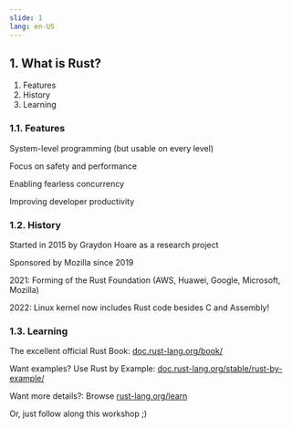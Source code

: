 ```yaml
---
slide: 1
lang: en-US
---
```


<section>

## 1. What is Rust?

<ol>
<li class="fragment fade-in-then-semi-out">Features</li>
<li class="fragment fade-in-then-semi-out">History</li>
<li class="fragment fade-in-then-semi-out">Learning</li>
</ol>

</section>

<section>

### 1.1. Features

<div class="fragment fade-in-then-semi-out">

System-level programming (but usable on every level)

</div>

<div class="fragment fade-in-then-semi-out">

Focus on safety and performance

</div>

<div class="fragment fade-in-then-semi-out">

Enabling fearless concurrency

</div>

<div class="fragment fade-in-then-semi-out">

Improving developer productivity

</div>

</section>

<section>

### 1.2. History

<div class="fragment fade-in-then-semi-out">

Started in 2015 by Graydon Hoare as a research project

</div>

<div class="fragment fade-in-then-semi-out">

Sponsored by Mozilla since 2019

</div>

<div class="fragment fade-in-then-semi-out">

2021: Forming of the Rust Foundation (AWS, Huawei, Google, Microsoft, Mozilla)

</div>

<div class="fragment fade-in-then-semi-out">

2022: Linux kernel now includes Rust code besides C and Assembly!

</div>

</section>

<section>

### 1.3. Learning

<div class="fragment fade-in-then-semi-out">

The excellent official Rust Book: [doc.rust-lang.org/book/](https://doc.rust-lang.org/book/)

</div>

<div class="fragment fade-in-then-semi-out">

Want examples? Use Rust by Example: [doc.rust-lang.org/stable/rust-by-example/](https://doc.rust-lang.org/stable/rust-by-example/)

</div>

<div class="fragment fade-in-then-semi-out">

Want more details?: Browse [rust-lang.org/learn](https://www.rust-lang.org/learn)

</div>

<div class="fragment fade-in-then-semi-out">

Or, just follow along this workshop ;)

</div>

</section>
